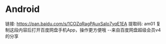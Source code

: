 # Android

链接: https://pan.baidu.com/s/1COZqRagPAuxSaIo7yqE1EA 提取码: am01 复制这段内容后打开百度网盘手机App，操作更方便哦 
--来自百度网盘超级会员v4的分享

